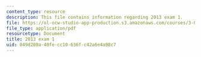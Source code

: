 ```yaml
---
content_type: resource
description: This file contains information regarding 2013 exam 1.
file: https://ol-ocw-studio-app-production.s3.amazonaws.com/courses/3-044-materials-processing-spring-2013/049d280a40fecc10636fc42a6e4a98c7_MIT3_044S13_2013exam1.pdf
file_type: application/pdf
resourcetype: Document
title: 2013 exam 1
uid: 049d280a-40fe-cc10-636f-c42a6e4a98c7
---
```

